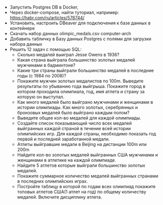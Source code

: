 * Запустить Postgres DB в Docker,
* Через docker-compose, найти туториал, например: https://habr.com/ru/articles/578744/
* Установить, настроить DBeaver для подключения к базе данных в контейнере
* Скачать набор данных  olimpic_medals.csv ⁠computer-arch⁠
* Добавить табличку в Базу данных Postgres с полями для загрузки набора данных
* Решить 12 задач с помощью SQL:
    * Сколько медалей выиграл Jesse Owens в 1936?
    * Какая страна выйграла большинство золотых медалей мужчинами в бадминтоне?
    * Какие три страны выйграли большинство медалей в последние годы (с 1984 по 2008)?
    * Покажите мужчин золотых медалистов по 100m. Выведите результаты по убыванию года выйгрыша. Покажите город в котором проходила олимпиала, год, имя атлета и страну за которую он выступал.
    * Как много медалей было выйграно мужчинами и женщинами в истории олимпиады. Как много золотых, серебрянных и бронзовых медалей было выйграно каждым полом?
    * Выведите общее кол-во медалей для каждой олимпиады.
    * Создайте список показывающий число всех медалей выйгранных каждой страной в течение всей истории олимпийских игр. Для каждой страны, необходимо показать год первой и последней заработанной медали.
    * Атлеты выйгравшие медали в Beijing на дистанции 100m или 200m
    * Найдите кол-во золотых медалей выйгранных США мужчинами и женщинами в атлетике на каждой олимпиаде.
    * Найдите 5 атлетов которые выйграли большинство золотых медалей.
    * Покажите суммарное количество медалей выйгранных странами в последних олимпийских играх.
    * Постройте таблицу в которой по годам всех олимпиад покажите топовых атлетов США(1 атлет на год) по общему количеству медалей. Включите дисциплину атлета.
